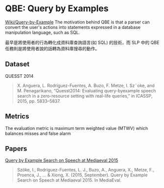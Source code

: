 # QBE: Query by Examples

[Wiki/Query-by-Example](https://en.wikipedia.org/wiki/Query_by_Example)
The motivation behind QBE is that a parser can convert the user's actions into statements expressed in a database manipulation language, such as SQL.

最早是將使用者的行為轉化成資料庫查詢語言(如 SQL) 的技術，而 SLP 中的 QBE 任務則是將使用者說的話轉為資料庫搜尋的動作。

## Dataset
QUESST 2014
> X. Anguera, L. Rodriguez-Fuentes, A. Buzo, F. Metze, I. Sz¨oke,
and M. Penagarikano, “Quesst2014: Evaluating query-byexample speech search in a zero-resource setting with real-life
queries,” in ICASSP, 2015, pp. 5833–5837.


## Metrics
The evaluation metric is maximum term weighted
value (MTWV) which balances misses and false alarm


## Papers
[Query by Example Search on Speech at Mediaeval 2015](http://ceur-ws.org/Vol-1436/Paper8.pdf)
> Szöke, I., Rodriguez-Fuentes, L. J., Buzo, A., Anguera, X., Metze, F., Proenca, J., ... & Xiong, X. (2015, September). Query by Example Search on Speech at Mediaeval 2015. In MediaEval.

